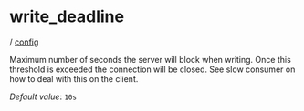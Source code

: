 # write_deadline

/ [config](/ref/config/index.md)

Maximum number of seconds the server will block when writing. Once
this threshold is exceeded the connection will be closed. See slow
consumer on how to deal with this on the client.

_Default value_: `10s`
